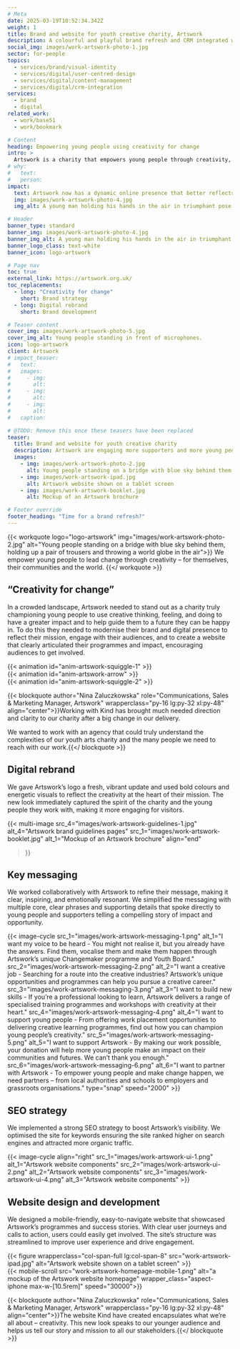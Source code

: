 ```yaml
---
# Meta
date: 2025-03-19T10:52:34.342Z
weight: 1
title: Brand and website for youth creative charity, Artswork
description: A colourful and playful brand refresh and CRM integrated website
social_img: images/work-artswork-photo-1.jpg
sector: for-people
topics:
  - services/brand/visual-identity
  - services/digital/user-centred-design
  - services/digital/content-management
  - services/digital/crm-integration
services:
  - brand
  - digital
related_work:
  - work/base51
  - work/bookmark

# Content
heading: Empowering young people using creativity for change
intro: >
  Artswork is a charity that empowers young people through creativity, so they can build a better future – for themselves and others. They believe that if young people dream of changing their lives, or other people’s lives, for the better, they shouldn’t be restricted by their backgrounds or circumstances.
# why:
#   text: 
#   person:
impact:
  text: Artswork now has a dynamic online presence that better reflects their mission and engages their community. The digital rebrand, refined messaging, and SEO optimisation have made it easier for Artswork to attract new supporters, while the refreshed website provides a seamless experience for users to get involved and make a difference.
  img: images/work-artswork-photo-4.jpg
  img_alt: A young man holding his hands in the air in triumphant pose.

# Header
banner_type: standard
banner_img: images/work-artswork-photo-4.jpg
banner_img_alt: A young man holding his hands in the air in triumphant pose.
banner_logo_class: text-white
banner_icon: logo-artswork

# Page nav
toc: true
external_link: https://artswork.org.uk/
toc_replacements:
  - long: "Creativity for change"
    short: Brand strategy
  - long: Digital rebrand
    short: Brand development

# Teaser content
cover_img: images/work-artswork-photo-5.jpg
cover_img_alt: Young people standing in front of microphones.
icon: logo-artswork
client: Artswork
# impact_teaser:
#   text: 
#   images:
#     - img: 
#       alt: 
#     - img: 
#       alt: 
#     - img: 
#       alt: 
#   caption: 

# @TODO: Remove this once these teasers have been replaced
teaser:
  title: Brand and website for youth creative charity
  description: Artswork are engaging more supporters and more young people through a creative rebrand and website launch.
  images:
    - img: images/work-artswork-photo-2.jpg
      alt: Young people standing on a bridge with blue sky behind them, holding up a pair of trousers and throwing a world globe in the air.
    - img: images/work-artswork-ipad.jpg
      alt: Artswork website shown on a tablet screen
    - img: images/work-artswork-booklet.jpg
      alt: Mockup of an Artswork brochure

# Footer override
footer_heading: "Time for a brand refresh?"
---
```


{{< workquote logo="logo-artswork" img="images/work-artswork-photo-2.jpg" alt="Young people standing on a bridge with blue sky behind them, holding up a pair of trousers and throwing a world globe in the air">}}
We empower young people to lead change through creativity – for themselves, their communities and the world.
{{</ workquote >}}

<!-- Text left -->
<div class="w-full grid grid-cols-12 gap-x-2.5 gap-y-6 lg:gap-6 xl:gap-8">
  <div class="prose col-span-full lg:col-span-8">

  ## “Creativity for change”

  In a crowded landscape, Artswork needed to stand out as a charity truly championing young people to use creative thinking, feeling, and doing to have a greater impact and to help guide them to a future they can be happy in. To do this they needed to modernise their brand and digital presence to reflect their mission, engage with their audiences, and to create a website that clearly articulated their programmes and impact, encouraging audiences to get involved.

  </div>
</div>


<div class="w-full grid grid-cols-12 gap-x-2.5 gap-y-6 lg:gap-6 xl:gap-8">

  <div class="col-span-full lg:col-span-4 aspect-square relative overflow-hidden bg-[#5005e2] flex items-center justify-center p-6">
    {{< animation id="anim-artswork-squiggle-1" >}}
  </div>
  <div class="col-span-full lg:col-span-4 aspect-square relative overflow-hidden bg-[#5005e2] flex items-center justify-center p-6">
    {{< animation id="anim-artswork-arrow" >}}
  </div>
  <div class="col-span-full lg:col-span-4 aspect-square relative overflow-hidden bg-[#5005e2] flex items-center justify-center p-6">
    {{< animation id="anim-artswork-squiggle-2" >}}
  </div>
</div>

{{< blockquote author="Nina Zaluczkowska" role="Communications, Sales & Marketing Manager, Artswork" wrapperclass="py-16 lg:py-32 xl:py-48" align="center">}}Working with Kind has brought much needed direction and clarity to our charity after a big change in our delivery.

We wanted to work with an agency that could truly understand the complexities of our youth arts charity and the many people we need to reach with our work.{{</ blockquote >}}



<!-- Text right -->
<div class="w-full grid grid-cols-12 gap-x-2.5 gap-y-6 lg:gap-6 xl:gap-8">
  <div class="prose col-span-full lg:col-span-8 lg:col-start-5">

  ## Digital rebrand

  We gave Artswork’s logo a fresh, vibrant update and used bold colours and energetic visuals to reflect the creativity at the heart of their mission. The new look immediately captured the spirit of the charity and the young people they work with, making it more engaging for visitors.

  </div>
</div>


{{< multi-image
  src_4="images/work-artswork-guidelines-1.jpg" alt_4="Artswork brand guidelines pages"
  src_1="images/work-artswork-booklet.jpg" alt_1="Mockup of an Artswork brochure"
  align="end"
  >}}

<!-- Text left -->
<div class="w-full grid grid-cols-12 gap-x-2.5 gap-y-6 lg:gap-6 xl:gap-8 section">
  <div class="prose col-span-full lg:col-span-8">

  ## Key messaging

  We worked collaboratively with Artswork to refine their message, making it clear, inspiring, and emotionally resonant. We simplified the messaging with multiple core, clear phrases and supporting details that spoke directly to young people and supporters telling a compelling story of impact and opportunity.

  </div>
</div>

<div class="aspect-video w-full h-full">
  {{< image-cycle
  src_1="images/work-artswork-messaging-1.png"
  alt_1="I want my voice to be heard - You might not realise it, but you already have the answers. Find them, vocalise them and make them happen through Artswork’s unique Changemaker programme and Youth Board."
  src_2="images/work-artswork-messaging-2.png"
  alt_2="I want a creative job - Searching for a route into the creative industries? Artswork’s unique opportunities and programmes can help you pursue a creative career."
  src_3="images/work-artswork-messaging-3.png"
  alt_3="I want to build new skills - If you’re a professional looking to learn, Artswork delivers a range of specialised training programmes and workshops with creativity at their heart."
  src_4="images/work-artswork-messaging-4.png"
  alt_4="I want to support young people - From offering work placement opportunities to delivering creative learning programmes, find out how you can champion young people’s creativity."
  src_5="images/work-artswork-messaging-5.png"
  alt_5="I want to support Artswork - By making our work possible, your donation will help more young people make an impact on their communities and futures. We can’t thank you enough."
  src_6="images/work-artswork-messaging-6.png"
  alt_6="I want to partner with Artswork - To empower young people and make change happen, we need partners – from local authorities and schools to employers and grassroots organisations."
  type="snap"
  speed="2000" >}}
</div>


<!-- Text right -->
<div class="w-full grid grid-cols-12 gap-x-2.5 gap-y-6 lg:gap-6 xl:gap-8 section">
  <div class="prose col-span-full lg:col-span-8 lg:col-start-5">

  ## SEO strategy

  We implemented a strong SEO strategy to boost Artswork’s visibility. We optimised the site for keywords ensuring the site ranked higher on search engines and attracted more organic traffic.

  </div>
</div>

{{< image-cycle
  align="right"
  src_1="images/work-artswork-ui-1.png"
  alt_1="Artswork website components"
  src_2="images/work-artswork-ui-2.png"
  alt_2="Artswork website components"
  src_3="images/work-artswork-ui-4.png"
  alt_3="Artswork website components" >}}

<!-- Text left -->
<div class="w-full grid grid-cols-12 gap-x-2.5 gap-y-6 lg:gap-6 xl:gap-8 section">
  <div class="prose col-span-full lg:col-span-8">

  ## Website design and development

  We designed a mobile-friendly, easy-to-navigate website that showcased Artswork’s programmes and success stories. With clear user journeys and calls to action, users could easily get involved. The site’s structure was streamlined to improve user experience and drive engagement.

  </div>
</div>

<div class="w-full grid grid-cols-12 gap-x-2.5 gap-y-6 lg:gap-6 xl:gap-8">
  {{< figure wrapperclass="col-span-full lg:col-span-8" src="work-artswork-ipad.jpg" alt="Artswork website shown on a tablet screen" >}}
  <div class="col-span-full lg:col-span-4">
  {{< mobile-scroll src="work-artswork-homepage-mobile-1.png" alt="a mockup of the Artswork website homepage" wrapper_class="aspect-iphone max-w-[10.5rem]" speed="30000">}}
  </div>
</div>



{{< blockquote author="Nina Zaluczkowska" role="Communications, Sales & Marketing Manager, Artswork" wrapperclass="py-16 lg:py-32 xl:py-48" align="center">}}The website Kind have created encapsulates what we’re all about – creativity. This new look speaks to our younger audience and helps us tell our story and mission to all our stakeholders.{{</ blockquote >}}

